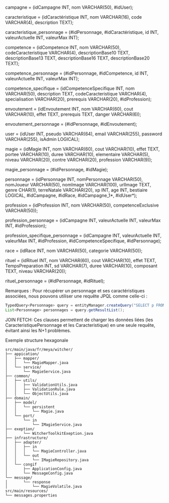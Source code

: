 campagne = (idCampagne INT, nom VARCHAR(50), #idUser);

caracteristique = (idCaractéristique INT, nom VARCHAR(16), code VARCHAR(4), description TEXT);

caracteristique_personnage = (#idPersonnage, #idCaractéristique, id INT, valeurActuelle INT, valeurMax INT);

competence = (idCompetence INT, nom VARCHAR(50), codeCaracteristique VARCHAR(4), descriptionBase10 TEXT, descriptionBase13 TEXT, descriptionBase16 TEXT, descriptionBase20 TEXT);

competence_personnage = (#idPersonnage, #idCompetence, id INT, valeurActuelle INT, valeurMax INT);

competence_specifique = (idCompetenceSpecifique INT, nom VARCHAR(50), description TEXT, codeCaracteristique VARCHAR(4), specialisation VARCHAR(20), prerequis VARCHAR(20), #idProfession);

envoutement = (idEnvoutement INT, nom VARCHAR(60), cout VARCHAR(10), effet TEXT, prerequis TEXT, danger VARCHAR(6));

envoutement_personnage = (#idPersonnage, #idEnvoutement);

user = (idUser INT, pseudo VARCHAR(64), email VARCHAR(255), password VARCHAR(255), isAdmin LOGICAL);

magie = (idMagie INT, nom VARCHAR(60), cout VARCHAR(10), effet TEXT, portee VARCHAR(10), duree VARCHAR(10), elementaire VARCHAR(5), niveau VARCHAR(20), contre VARCHAR(20), profession VARCHAR(9));

magie_personnage = (#idPersonnage, #idMagie);

personnage = (idPersonnage INT, nomPersonnage VARCHAR(50), nomJoueur VARCHAR(50), nomImage VARCHAR(100), urlImage TEXT, genre CHAR(1), terreNatale VARCHAR(20), xp INT, age INT, bestiaire LOGICAL, #idCampagne, #idRace, #idCampagne_1*, #idUser*);

profession = (idProfession INT, nom VARCHAR(50), competenceExclusive VARCHAR(50));

profession_personnage = (idCampagne INT, valeurActuelle INT, valeurMax INT, #idProfession);

profession_specifique_personnage = (idCampagne INT, valeurActuelle INT, valeurMax INT, #idProfession, #idCompetenceSpecifique, #idPersonnage);

race = (idRace INT, nom VARCHAR(50), categorie VARCHAR(50));

rituel = (idRituel INT, nom VARCHAR(60), cout VARCHAR(10), effet TEXT, TempsPreparation INT, sd VARCHAR(7), duree VARCHAR(10), composant TEXT, niveau VARCHAR(20));

rituel_personnage = (#idPersonnage, #idRituel);

Remarques :
Pour récupérer un personnage et ses caractéristiques associées, nous pouvons utiliser une requête JPQL comme celle-ci :
````java
TypedQuery<Personnage> query = entityManager.createQuery("SELECT p FROM Personnage p JOIN FETCH p.caracteristiquesPersonnages cp JOIN FETCH cp.caracteristique", Personnage.class);
List<Personnage> personnages = query.getResultList();
````
JOIN FETCH: Ces clauses permettent de charger les données liées (les CaracteristiquePersonnage et les Caracteristique) en une seule requête, évitant ainsi les N+1 problèmes.

Exemple structure hexagonale
```
src/main/java/fr/meya/witcher/
├── appication/
│   ├── mapper/
│   │   └── MagieMapper.java
│   └── service/
│       └── MagieService.java
├── common/
│   ├── utils/
│   │   ├── ValidationUtils.java
│   │   ├── ValidationRule.java
│   │   └── ObjectUtils.java
├── domain/
│   ├── model/
│   │   └── persistent
│   │   	└── Magie.java
│   └── port/
│       └── in
│       	└── IMagieService.java
├── exeption/
│       └── WitcherToolkitExeption.java
├── infrastructure/
│   ├── adapter/
│   │   ├── in
│   │   │	└── MagieController.java
│   │   └── out
│   │    	└── IMagieRepository.java
│   └── congif
│       ├── ApplicationConfig.java
│       └── MessageConfig.java
└── message/
│       └── response
│        	└── MagieVolatile.java
src/main/resources/
└── messages.properties
```